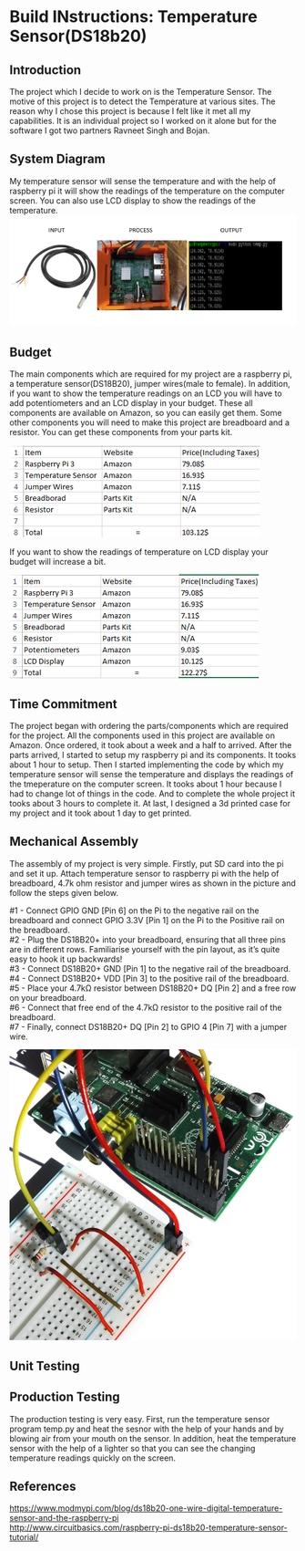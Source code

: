 # Build INstructions: Temperature Sensor(DS18b20)
## Introduction
The project which I decide to work on is the Temperature Sensor. The motive of this project is to detect the Temperature at various sites. The reason why I chose this project is because I felt like it met all my capabilities. It is an individual project so I worked on it alone but for the software I got two partners Ravneet Singh and Bojan. 

## System Diagram
My temperature sensor will sense the temperature and with the help of raspberry pi it will show the readings of the temperature on the computer screen. You can also use LCD display to show the readings of the temperature.
![alt text](https://github.com/GaGanGr3wal/My-Project/blob/master/systemdiagram1.PNG)

## Budget
The main components which are required for my project are a raspberry pi, a temperature sensor(DS18B20), jumper wires(male to female). In addition, if you want to show the temperature readings on an LCD you will have to add potentiometers and an LCD display in your budget. These all components are available on Amazon, so you can easily get them. Some other components you will need to make this project are breadboard and a resistor. You can get these components from your parts kit.

![alt text](https://github.com/GaGanGr3wal/My-Project/blob/master/budget11.PNG)

If you want to show the readings of temperature on LCD display your budget will increase a bit. 

![alt text](https://github.com/GaGanGr3wal/My-Project/blob/master/budget111.PNG)

## Time Commitment
The project began with ordering the parts/components which are required for the project. All the components used in this project are available on Amazon. Once ordered, it took about a week and a half to arrived. After the parts arrived, I started to setup my raspberry pi and its components. It tooks about 1 hour to setup. Then I started implementing the code by which my temperature sensor will sense the temperature and displays the readings of the tmeperature on the computer screen. It tooks about 1 hour because I had to change lot of things in the code. And to complete the whole project it tooks about 3 hours to complete it. At last, I designed a 3d printed case for my project and it took about 1 day to get printed.

## Mechanical Assembly 
The assembly of my project is very simple. Firstly, put SD card into the pi and set it up. Attach temperature sensor to raspberry pi with the help of breadboard, 4.7k ohm resistor and jumper wires as shown in the picture and follow the steps given below.

#1 - Connect GPIO GND [Pin 6] on the Pi to the negative rail on the breadboard and connect GPIO 3.3V [Pin 1] on the Pi to the Positive rail on the breadboard.<br>
#2 - Plug the DS18B20+ into your breadboard, ensuring that all three pins are in different rows. Familiarise yourself with the pin layout, as it’s quite easy to hook it up backwards!<br>
#3 -  Connect DS18B20+ GND [Pin 1] to the negative rail of the breadboard.<br>
#4 -  Connect DS18B20+ VDD [Pin 3] to the positive rail of the breadboard.<br>
#5 -  Place your 4.7kΩ resistor between DS18B20+ DQ [Pin 2] and a free row on your breadboard.<br>
#6 - Connect that free end of the 4.7kΩ resistor to the positive rail of the breadboard.<br>
#7 -   Finally, connect DS18B20+ DQ [Pin 2] to GPIO 4 [Pin 7] with a jumper wire.<br>

![alt text](https://github.com/GaGanGr3wal/My-Project/blob/master/DS18B20-rpi-setup-3.JPG)

## Unit Testing


## Production Testing 
The production testing is very easy. First, run the temperature sensor program temp.py and heat the sesnor with the help of your hands and by blowing air from your mouth on the sensor. In addition, heat the temperature sensor with the help of a lighter so that you can see the changing temperature readings quickly on the screen.

## References
https://www.modmypi.com/blog/ds18b20-one-wire-digital-temperature-sensor-and-the-raspberry-pi<br>
http://www.circuitbasics.com/raspberry-pi-ds18b20-temperature-sensor-tutorial/
